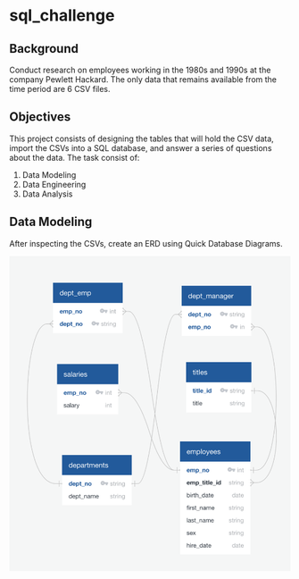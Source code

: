# sql_challenge

## Background
Conduct research on employees working in the 1980s and 1990s at the company Pewlett Hackard. The only data that remains available from the time period are 6 CSV files.

## Objectives
This project consists of designing the tables that will hold the CSV data, import the CSVs into a SQL database, and answer a series of questions about the data. The task consist of:
1. Data Modeling
2. Data Engineering
3. Data Analysis

## Data Modeling
After inspecting the CSVs, create an ERD using Quick Database Diagrams.

![erd](SQL/Images/ERD.png)


